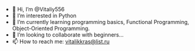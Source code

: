 - 👋 Hi, I’m @Vitaliy556
- 👀 I’m interested in Python
- 🌱 I’m currently learning programming basics, Functional Programming, Object-Oriented Programming.
- 💞️ I’m looking to collaborate with beginners...
- 📫 How to reach me: vitalikkras@list.ru

<!---
Vitaliy556/Vitaliy556 is a ✨ special ✨ repository because its `README.md` (this file) appears on your GitHub profile.
You can click the Preview link to take a look at your changes.
--->
